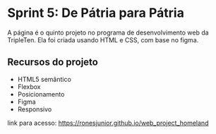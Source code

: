 # Sprint 5: De Pátria para Pátria

A página é o quinto projeto no programa de desenvolvimento web da TripleTen. Ela foi criada usando HTML e CSS, com base no figma.

## Recursos do projeto

- HTML5 semântico
- Flexbox
- Posicionamento
- Figma
- Responsivo

link para acesso: https://ronesjunior.github.io/web_project_homeland
